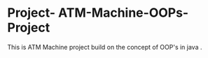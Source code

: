 
# Project-  ATM-Machine-OOPs-Project
This is ATM Machine project build on the concept of OOP's in java .




